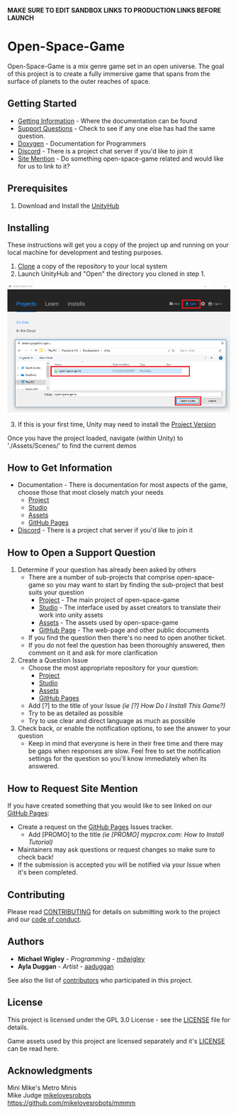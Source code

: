 **MAKE SURE TO EDIT SANDBOX LINKS TO PRODUCTION LINKS BEFORE LAUNCH**

# Open-Space-Game

Open-Space-Game is a mix genre game set in an open universe.  The goal of this project is to create a fully immersive game that spans from the surface of planets to the outer reaches of space.

## Getting Started
* [Getting Information](#how-to-get-information) - Where the documentation can be found
* [Support Questions](#how-to-open-a-support-question) - Check to see if any one else has had the same question.
* [Doxygen](https://www.enterlucent.org/open-space-game-sandbox/Documentation/Doxygen/html/index.html) - Documentation for Programmers <!-- CHANGE THIS IN PRODUCTION -->
* [Discord](https://discord.gg/zk3NZEc) - There is a project  chat server if you'd like to join it
* [Site Mention](#how-to-request-site-mention) - Do something open-space-game related and would like for us to link to it?

## Prerequisites
1. Download and Install the [UnityHub](https://unity3d.com/get-unity/download)

## Installing
These instructions will get you a copy of the project up and running on your local machine for development and testing purposes.

1. [Clone](https://help.github.com/articles/cloning-a-repository/) a copy of the repository to your local system
2. Launch UnityHub and "Open" the directory you cloned in step 1.

<img src="/Documentation/Images/README/unityhub.open.png" alt="Unity Hub 0.16.0" class="inline"/>

3. If this is your first time, Unity may need to install the [Project Version](./ProjectSettings/ProjectVersion.txt)

Once you have the project loaded, navigate (within Unity) to './Assets/Scenes/' to find the current demos

## How to Get Information
* Documentation - There is documentation for most aspects of the game, choose those that most closely match your needs
    * [Project](https://github.com/Enterlucent/open-space-game/Documentation/)
    * [Studio](https://github.com/Enterlucent/open-space-game-studio/Documentation/)
    * [Assets](https://github.com/Enterlucent/open-space-game-assets/)
    * [GitHub Pages](https://www.open-space-game.org/)
* [Discord](https://discord.gg/zk3NZEc) - There is a project  chat server if you'd like to join it

## How to Open a Support Question
1. Determine if your question has already been asked by others
    * There are a number of sub-projects that comprise open-space-game so you may want to start by finding the sub-project that best suits your question
        * [Project](https://github.com/Enterlucent/open-space-game/issues?q=label%3Aquestion+is%3Aall) - The main project of open-space-game
        * [Studio](https://github.com/Enterlucent/open-space-game-studio/issues?q=label%3Aquestion+is%3Aall) - The interface used by asset creators to translate their work into unity assets
        * [Assets](https://github.com/Enterlucent/open-space-game-assets/issues?q=label%3Aquestion+is%3Aall) - The assets used by open-space-game
        * [GitHub Page](https://github.com/Enterlucent/open-space-game.github.io/issues?q=label%3Aquestion+is%3Aall) - The web-page and other public documents
    * If you find the question then there's no need to open another ticket.
    * If you do not feel the question has been thoroughly answered, then comment on it and ask for more clarification
2. Create a Question Issue
    * Choose the most appropriate repository for your question:
        * [Project](https://github.com/Enterlucent/open-space-game/issues/new?template=Custom.md)
        * [Studio](https://github.com/Enterlucent/open-space-game-assets/issues/new?template=Custom.md)
        * [Assets](https://github.com/Enterlucent/open-space-game-assets/issues/new?template=Custom.md)
        * [GitHub Pages](https://github.com/Enterlucent/open-space-game-github.io/issues/new?template=Custom.md)
    * Add [?] to the title of your Issue _(ie [?] How Do I Install This Game?)_
    * Try to be as detailed as possible
    * Try to use clear and direct language as much as possible
3. Check back, or enable the notification options, to see the answer to your question
    * Keep in mind that everyone is here in their free time and there may be gaps when responses are slow.    Feel free to set the notification settings for the question so you'll know immediately when its answered.

## How to Request Site Mention
If you have created something that you would like to see linked on our [GitHub Pages](https://www.open-space-game.org/):
* Create a request on the [GitHub Pages](https://github.com/Enterlucent/open-space-game.github.io/issues/new?template=Feature_request.md) Issues tracker.
    * Add [PROMO] to the title _(ie [PROMO] mypcrox.com: How to Install Tutorial)_
* Maintainers may ask questions or request changes so make sure to check back!
* If the submission is accepted you will be notified via your Issue when it's been completed.

## Contributing
Please read [CONTRIBUTING](CONTRIBUTING.md) for details on submitting work to the project and our [code of conduct](.github/CODE_OF_CONDUCT.md).

## Authors
* **Michael Wigley** - *Programming* - [mdwigley](https://github.com/mdwigley)
* **Ayla Duggan** - *Artist* - [aaduggan](https://github.com/aaduggan)

See also the list of [contributors](https://github.com/Enterlucent/open-space-game-sandbox/graphs/contributors) who participated in this project. <!-- CHANGE THIS IN PRODUCTION -->

## License
This project is licensed under the GPL 3.0 License - see the [LICENSE](LICENSE.md) file for details.

Game assets used by this project are licensed separately and it's [LICENSE](Enterlucent/open-space-game-assets/LICENSE.md) can be read here.

## Acknowledgments
Mini Mike's Metro Minis<br/>
Mike Judge [mikelovesrobots](https://github.com/mikelovesrobots)<br/>
https://github.com/mikelovesrobots/mmmm<br/>


